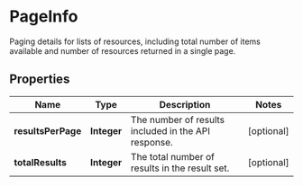 

# PageInfo

Paging details for lists of resources, including total number of items available and number of resources returned in a single page.

## Properties

Name | Type | Description | Notes
------------ | ------------- | ------------- | -------------
**resultsPerPage** | **Integer** | The number of results included in the API response. |  [optional]
**totalResults** | **Integer** | The total number of results in the result set. |  [optional]



